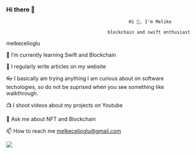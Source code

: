 ### Hi there 👋

                                                  Hi 👋, I'm Melike

                                          blockchain and swift enthusiast


melkecelioglu

🌱 I’m currently learning Swift and Blockchain

📝 I regularly write articles on my website

👓 I basically am trying anything I am curious about on software techologies, so do not be suprised when you see something like walkthrough.

📺 I shoot videos about my projects on Youtube

💬 Ask me about NFT and Blockchain

📫 How to reach me melkecelioglu@gmail.com 

<img src= "https://github-readme-stats.vercel.app/api?username=melkecelioglu&&show_icons=true&title_color=ffffff&icon_color=bb2acf&text_color=daf7dc&bg_color=151515">
